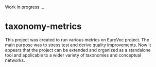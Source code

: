 Work in progress ...

# taxonomy-metrics

This project was created to run various metrics on EuroVoc project. The main purpose was to stress test and derive quality improvements. Now it appears that the project can be extended and organized as a standalone tool and applicable to a wider variety of taxonomies and conceptual networks.    
